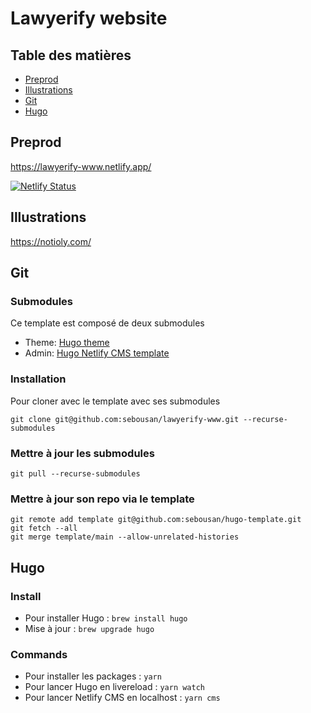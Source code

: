 # Lawyerify website

## Table des matières

- [Preprod](#preprod)
- [Illustrations](#illustrations)
- [Git](#git)
- [Hugo](#hugo)

## Preprod
https://lawyerify-www.netlify.app/

[![Netlify Status](https://api.netlify.com/api/v1/badges/77934568-56cf-4711-a03f-5f8b59618eab/deploy-status)](https://app.netlify.com/sites/lawyerify-www/deploys)

## Illustrations
https://notioly.com/

## Git

### Submodules
Ce template est composé de deux submodules
* Theme: [Hugo theme](https://github.com/sebousan/hugo-theme)
* Admin: [Hugo Netlify CMS template](https://github.com/sebousan/hugo-netlify-cms-template)

### Installation
Pour cloner avec le template avec ses submodules
```
git clone git@github.com:sebousan/lawyerify-www.git --recurse-submodules
```

### Mettre à jour les submodules
```
git pull --recurse-submodules
```

### Mettre à jour son repo via le template

```
git remote add template git@github.com:sebousan/hugo-template.git
git fetch --all
git merge template/main --allow-unrelated-histories
```

## Hugo

### Install

* Pour installer Hugo : `brew install hugo`
* Mise à jour : `brew upgrade hugo`

### Commands

* Pour installer les packages : `yarn`
* Pour lancer Hugo en livereload : `yarn watch`
* Pour lancer Netlify CMS en localhost : `yarn cms`
